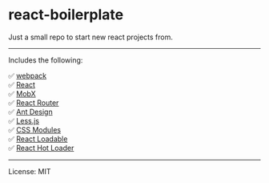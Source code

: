 # react-boilerplate

Just a small repo to start new react projects from.

--------------------------------------------------------------------------------

Includes the following:

✅ [webpack](https://github.com/webpack/webpack)  
✅ [React](https://github.com/facebook/react)  
✅ [MobX](https://github.com/mobxjs/mobx)  
✅ [React Router](https://github.com/ReactTraining/react-router)  
✅ [Ant Design](https://github.com/ant-design/ant-design)  
✅ [Less.js](https://github.com/less/less.js)  
✅ [CSS Modules](https://github.com/css-modules/css-modules)  
✅ [React Loadable](https://github.com/jamiebuilds/react-loadable)  
✅ [React Hot Loader](https://github.com/gaearon/react-hot-loader)  

--------------------------------------------------------------------------------

License: MIT
